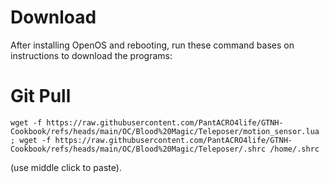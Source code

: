 
# Download
After installing OpenOS and rebooting, run these command bases on instructions to download the programs:

# Git Pull
```wget -f https://raw.githubusercontent.com/PantACRO4life/GTNH-Cookbook/refs/heads/main/OC/Blood%20Magic/Teleposer/motion_sensor.lua ; wget -f https://raw.githubusercontent.com/PantACRO4life/GTNH-Cookbook/refs/heads/main/OC/Blood%20Magic/Teleposer/.shrc /home/.shrc```

(use middle click to paste).

